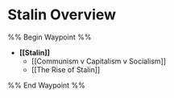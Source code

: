 # Stalin Overview

%% Begin Waypoint %%
- **[[Stalin]]**
	- [[Communism v Capitalism v Socialism]]
	- [[The Rise of Stalin]]

%% End Waypoint %%